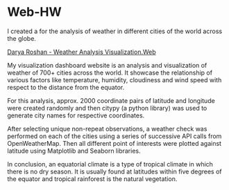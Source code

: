 # Web-HW

I created a for the analysis of weather in different cities of the world across the globe.

[Darya Roshan - Weather Analysis Visualization.Web](/html/index.html)

My visualization dashboard website is an analysis and visualization of weather of 700+ cities across the world. It showcase the relationship of various factors like temperature, humidity, cloudiness and wind speed with respect to the distance from the equator. 

For this analysis, approx. 2000 coordinate pairs of latitude and longitude were created randomly and then citypy (a python library) was used to generate city names for respective coordinates.

After selecting unique non-repeat observations, a weather check was performed on each of the cities using a series of successive API calls from OpenWeatherMap. Then all different point of interests were plotted against latitude using Matplotlib and Seaborn libraries.

In conclusion, an equatorial climate is a type of tropical climate in which there is no dry season. It is usually found at latitudes within five degrees of the equator and tropical rainforest is the natural vegetation.
